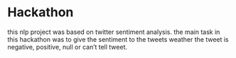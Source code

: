 # Hackathon
this nlp project was based on twitter sentiment analysis. the main task in this hackathon was to give the sentiment to the tweets weather the tweet is negative, positive, null or can’t tell tweet.
